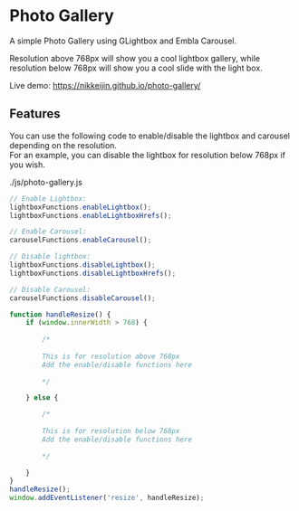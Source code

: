 # Photo Gallery

A simple Photo Gallery using GLightbox and Embla Carousel.    
    
Resolution above 768px will show you a cool lightbox gallery, while resolution below 768px will show you a cool slide with the light box.

Live demo: https://nikkeijin.github.io/photo-gallery/

## Features

You can use the following code to enable/disable the lightbox and carousel depending on the resolution.   
For an example, you can disable the lightbox for resolution below 768px if you wish.
    
./js/photo-gallery.js
```JavaScript
// Enable Lightbox:
lightboxFunctions.enableLightbox();
lightboxFunctions.enableLightboxHrefs();

// Enable Carousel:
carouselFunctions.enableCarousel();

// Disable lightbox:
lightboxFunctions.disableLightbox();
lightboxFunctions.disableLightboxHrefs();

// Disable Carousel:
carouselFunctions.disableCarousel();
```

```JavaScript
function handleResize() {
    if (window.innerWidth > 768) {
        
        /* 
        
        This is for resolution above 768px
        Add the enable/disable functions here 
        
        */

    } else {

        /* 
        
        This is for resolution below 768px
        Add the enable/disable functions here 
        
        */

    }
}
handleResize();
window.addEventListener('resize', handleResize);
```
